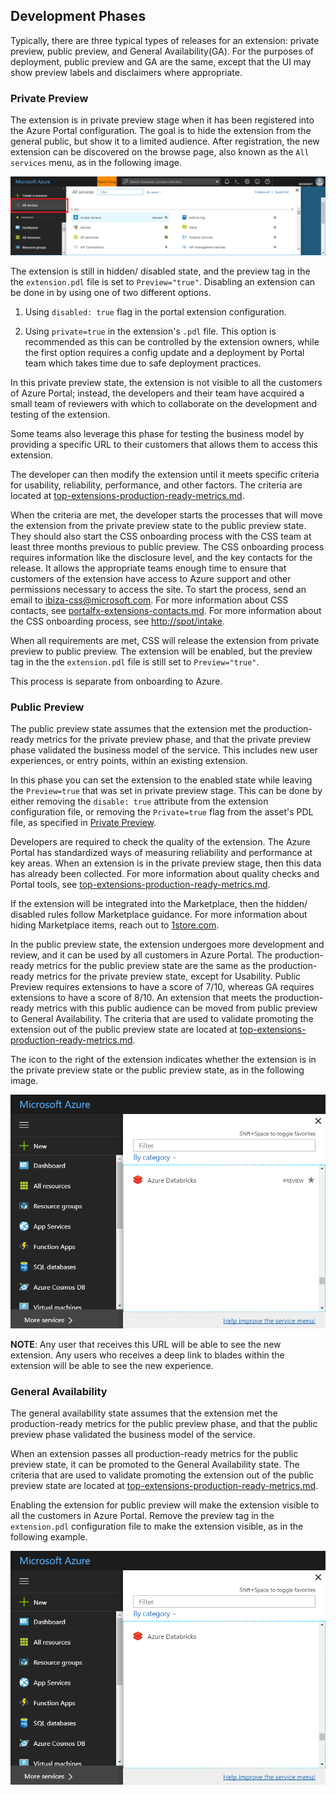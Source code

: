    
<a name="development-phases"></a>
## Development Phases

Typically, there are three typical types of releases for an extension: private preview, public preview, and General Availability(GA).  For the purposes of deployment, public preview and GA are the same, except that the UI may show preview labels and disclaimers where appropriate.

<a name="development-phases-private-preview"></a>
### Private Preview

The extension is in private preview stage when it has been registered into the Azure Portal configuration. The goal is to hide the extension from the general public, but show it to a limited audience. After registration, the new extension can be discovered on the browse page, also known as the `All services` menu, as in the following image.

![alt-text](../media/top-extensions-developmentPhases/browseMenu.png "Browse Menu")

The extension is still in hidden/ disabled state, and the preview tag in the the `extension.pdl` file is set to `Preview="true"`.  Disabling an extension can be done in by using one of two different options. 

1. Using `disabled: true` flag in the portal extension configuration. 

1. Using `private=true` in the extension's `.pdl` file.  This option is recommended as this can be controlled by the extension owners, while the first option requires a config update and a deployment by Portal team which takes time due to safe deployment practices.

In this private preview state, the extension is not visible to all the customers of Azure Portal; instead, the developers and their team have acquired a small team of reviewers with which to collaborate on the development and testing of the extension. 

<!--Determine whether this URL is above and beyond any standard private preview access. -->
Some teams also leverage this phase for testing the business model by providing a specific URL to their customers that allows them to access this extension. 

The developer can then modify the extension until it meets specific criteria for usability, reliability, performance, and other factors. The criteria are located at [top-extensions-production-ready-metrics.md](top-extensions-production-ready-metrics.md). 

When the criteria are met, the developer starts the processes that will move the extension from the private preview state to the public preview state. They should also start the CSS onboarding process with the CSS team at least three months previous to public preview. The CSS onboarding process requires information like the disclosure level, and the key contacts for the release. It allows the appropriate teams enough time to ensure that customers of the extension have access to Azure support and other permissions necessary to access the site.  To start the process, send an email to <a href="mailto:ibiza-css@microsoft.com?subject=Move extension from private preview to public preview&body=My team would like to continue the CSS onboarding process by moving the extension from private preview to public preview.">ibiza-css@microsoft.com</a>. For more information about CSS contacts, see [portalfx-extensions-contacts.md](portalfx-extensions-contacts.md). For more information about the CSS onboarding process, see [http://spot/intake](http://spot/intake).

When all requirements are met, CSS will release the extension from private preview to public preview. The extension will be enabled, but the preview tag in the the `extension.pdl` file is still set to `Preview="true"`.

This process is separate from onboarding to Azure.

<a name="development-phases-public-preview"></a>
### Public Preview

The public preview state assumes that the extension met the production-ready metrics for the private preview phase, and that the private preview phase validated the business model of the service. This includes new user experiences, or entry points, within an existing extension.

In this phase you can set the extension to the enabled state while leaving the `Preview=true` that was set in private preview stage. This can be done by either removing the `disable: true` attribute from the extension configuration file, or removing the `Private=true` flag from the asset's PDL file, as specified in [Private Preview](#private-preview). 

Developers are required to check the quality of the extension. The Azure Portal has standardized ways of measuring reliability and performance at key areas. When an extension is in the  private preview stage, then this data has already been collected.  For more information about quality checks and Portal tools, see [top-extensions-production-ready-metrics.md](top-extensions-production-ready-metrics.md).  

If the extension will be integrated into the Marketplace, then the hidden/ disabled rules follow Marketplace guidance. For more information about hiding Marketplace items, reach out to  <a href="mailto:1store@microsoft.com?subject=Marketplace Onboarding Request&body=Hello, I would like to onboard the attached package to the production environment. The .azkpg package is named <packageName>. ">1store.com</a>.

In the public preview state, the extension undergoes more development and review, and it can be used by all customers in Azure Portal.  The production-ready metrics for the public preview state are the same as the production-ready metrics for the private preview state, except for Usability. Public Preview requires extensions to have a score of 7/10, whereas GA requires extensions to have a score of 8/10.  An extension that meets the production-ready metrics with this public audience can be moved from public preview to General Availability. The criteria that are used to validate promoting the extension out of the public preview state are located at [top-extensions-production-ready-metrics.md](top-extensions-production-ready-metrics.md).

The icon to the right of the extension indicates whether the extension is in the private preview state or the public preview state, as in the following image.

 ![alt-text](../media/portalfx-extensions-onboarding/previewMode.png "Private Preview State")

**NOTE**: Any user that receives this URL will be able to see the new extension. Any users who receives a deep link to blades within the extension will be able to see the new experience.

<a name="development-phases-general-availability"></a>
### General Availability

The general availability state assumes that the extension met the production-ready metrics for the public preview phase, and that the public  preview phase validated the business model of the service.

When an extension passes all production-ready metrics for the public preview state, it can be promoted to the General Availability state. The criteria that are used to validate promoting the extension out of the public preview state are located at [top-extensions-production-ready-metrics.md](top-extensions-production-ready-metrics.md).

<!-- the `extension.pdl` file is not the JSON file. -->

 Enabling the extension for public preview will make the extension visible to all the customers in Azure Portal. Remove the preview tag in the `extension.pdl` configuration file to make the extension visible, as in the following example.
 
![alt-text](../media/portalfx-extensions-onboarding/GAMode.png "General Availability")